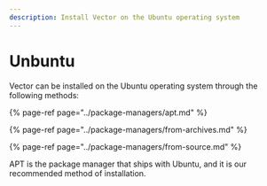 ```yaml
---
description: Install Vector on the Ubuntu operating system
---
```


# Unbuntu

Vector can be installed on the Ubuntu operating system through the following
methods:

{% page-ref page="../package-managers/apt.md" %}

{% page-ref page="../package-managers/from-archives.md" %}

{% page-ref page="../package-managers/from-source.md" %}

APT is the package manager that ships with Ubuntu, and it is our recommended
method of installation.